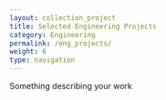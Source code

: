 ```yaml
---
layout: collection_project
title: Selected Engineering Projects
category: Engineering
permalink: /eng_projects/
weight: 6
type: navigation
---
```

Something describing your work